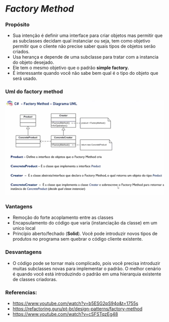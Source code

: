 ﻿# _Factory Method_

### Propósito
   * Sua intenção é definir uma interface para criar objetos mas permitir que as subclasses
     decidam qual instanciar ou seja, tem como objetivo permitir que o cliente não precise
     saber quais tipos de objetos serão criados.
   * Usa herança e depende de uma subclasse para tratar com a instancia do objeto desejado.
   * Ele tem o mesmo objetivo que o padrão **simple factory.**
   * É interessante quando você não sabe bem qual é o tipo do objeto que será usado.

### Uml do factory method
![UmlFactoryMethod](UmlFactoryMethod.png)

### Vantagens
* Remoção do forte acoplamento entre as classes
* Encapsulamento do código que varia (instanciação da classe) em um unico local
* Princípio aberto/fechado (**Solid**). Você pode introduzir novos tipos de produtos no programa sem quebrar 
  o código cliente existente.  

### Desvantagens
* O código pode se tornar mais complicado, pois você precisa introduzir muitas subclasses novas para implementar o 
padrão. O melhor cenário é quando você está introduzindo o padrão em uma hierarquia existente de classes criadoras.


### Referencias:
 - https://www.youtube.com/watch?v=b5ESG2pS94o&t=1755s
 - https://refactoring.guru/pt-br/design-patterns/factory-method
 - https://www.youtube.com/watch?v=cSFSTqzEg48
 

 
 
